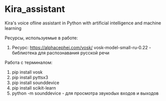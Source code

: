 # Kira_assistant
Kira's voice ofline assistant in Python with artificial intelligence and machine learning

Ресурсы, используемые в работе:

1. Ресурс: https://alphacephei.com/vosk/
vosk-model-small-ru-0.22 - библиотека для распознавания русской речи


Работа с терминалом: 
1. pip install vosk
2. pip install pyttsx3
3. pip install sounddevice
4. pip install scikit-learn
5. python -m sounddevice  - для просмотра звукоdых входов и выходов
